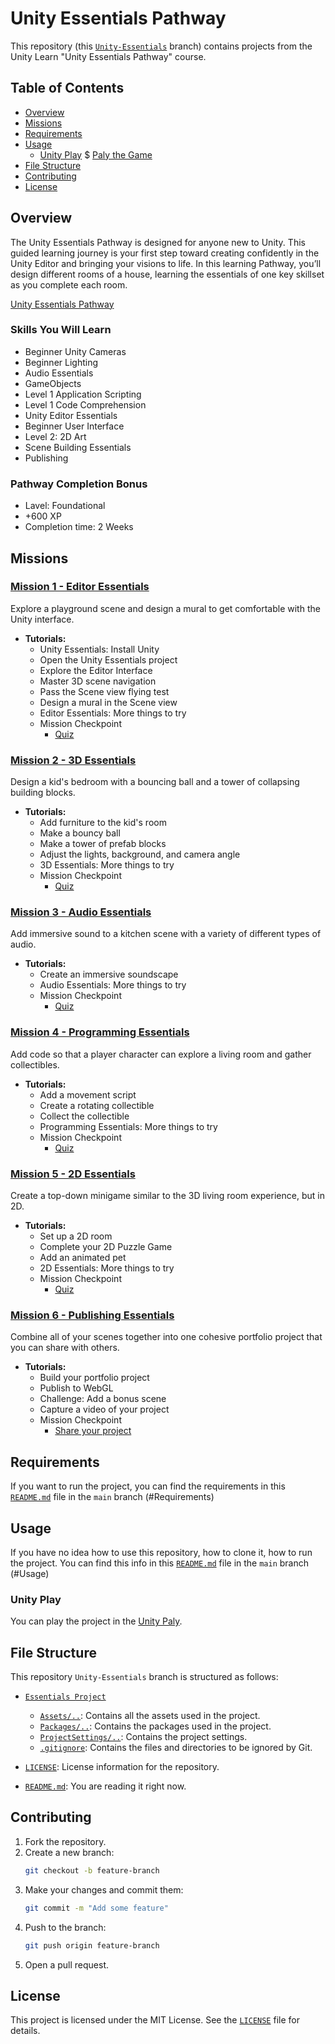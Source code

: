 # Unity Essentials Pathway

This repository (this [`Unity-Essentials`](https://github.com/DanyilT/Unity-babysitter/tree/Unity-Essentials?tab=readme-ov-file) branch) contains projects from the Unity Learn "Unity Essentials Pathway" course.

## Table of Contents

- [Overview](#overview) 
- [Missions](#missions)
- [Requirements](#requirements)
- [Usage](#usage)
    - [Unity Play](#unity-play) $ [Paly the Game](https://play.unity.com/en/games/3cf7e927-d926-4f02-bba3-f32a8dd41fd2/unity-essential-pathway)
- [File Structure](#file-structure)
- [Contributing](#contributing)
- [License](#license)

## Overview

The Unity Essentials Pathway is designed for anyone new to Unity. This guided learning journey is your first step toward creating confidently in the Unity Editor and bringing your visions to life. In this learning Pathway, you’ll design different rooms of a house, learning the essentials of one key skillset as you complete each room.

[Unity Essentials Pathway](https://learn.unity.com/pathway/unity-essentials)

### Skills You Will Learn

- Beginner Unity Cameras
- Beginner Lighting
- Audio Essentials
- GameObjects
- Level 1 Application Scripting
- Level 1 Code Comprehension
- Unity Editor Essentials
- Beginner User Interface
- Level 2: 2D Art
- Scene Building Essentials
- Publishing

### Pathway Completion Bonus

- Lavel: Foundational
- +600 XP
- Completion time: 2 Weeks

## Missions

### [Mission 1 - Editor Essentials](https://learn.unity.com/mission/mission-1-editor-essentials)

Explore a playground scene and design a mural to get comfortable with the Unity interface.

- **Tutorials:**
    - Unity Essentials: Install Unity
    - Open the Unity Essentials project
    - Explore the Editor Interface
    - Master 3D scene navigation
    - Pass the Scene view flying test
    - Design a mural in the Scene view
    - Editor Essentials: More things to try
    - Mission Checkpoint
        - [Quiz](https://learn.unity.com/quiz/ess-mission-1-quiz)

### [Mission 2 - 3D Essentials](https://learn.unity.com/mission/mission-2-3d-essentials)

Design a kid's bedroom with a bouncing ball and a tower of collapsing building blocks.

- **Tutorials:**
    - Add furniture to the kid's room
    - Make a bouncy ball
    - Make a tower of prefab blocks
    - Adjust the lights, background, and camera angle
    - 3D Essentials:  More things to try
    - Mission Checkpoint
        - [Quiz](https://learn.unity.com/quiz/ess-mission-2-quiz)

### [Mission 3 - Audio Essentials](https://learn.unity.com/mission/mission-3-audio-essentials)

Add immersive sound to a kitchen scene with a variety of different types of audio.

- **Tutorials:**
    - Create an immersive soundscape
    - Audio Essentials: More things to try
    - Mission Checkpoint
        - [Quiz](https://learn.unity.com/quiz/ess-mission-3-quiz)

### [Mission 4 - Programming Essentials](https://learn.unity.com/mission/mission-4-programming-essentials)

Add code so that a player character can explore a living room and gather collectibles.

- **Tutorials:**
    - Add a movement script
    - Create a rotating collectible
    - Collect the collectible
    - Programming Essentials: More things to try
    - Mission Checkpoint
        - [Quiz](https://learn.unity.com/quiz/ess-mission-4-quiz)

### [Mission 5 - 2D Essentials](https://learn.unity.com/mission/mission-5-2d-essentials)

Create a top-down minigame similar to the 3D living room experience, but in 2D.

- **Tutorials:**
    - Set up a 2D room
    - Complete your 2D Puzzle Game
    - Add an animated pet
    - 2D Essentials: More things to try
    - Mission Checkpoint
        - [Quiz](https://learn.unity.com/quiz/ess-mission-5-quiz)

### [Mission 6 - Publishing Essentials](https://learn.unity.com/mission/mission-6-publishing-essentials)

Combine all of your scenes together into one cohesive portfolio project that you can share with others.

- **Tutorials:**
    - Build your portfolio project
    - Publish to WebGL
    - Challenge: Add a bonus scene
    - Capture a video of your project
    - Mission Checkpoint
        - [Share your project](https://learn.unity.com/tutorial/share-your-project)

## Requirements

If you want to run the project, you can find the requirements in this [`README.md`](https://github.com/DanyilT/Unity-babysitter/blob/main/README.md#requirements) file in the `main` branch (#Requirements)

## Usage

If you have no idea how to use this repository, how to clone it, how to run the project. You can find this info in this [`README.md`](https://github.com/DanyilT/Unity-babysitter/blob/main/README.md#usage) file in the `main` branch (#Usage)

### Unity Play

You can play the project in the [Unity Paly](https://play.unity.com/en/games/3cf7e927-d926-4f02-bba3-f32a8dd41fd2/unity-essential-pathway).

## File Structure

This repository `Unity-Essentials` branch is structured as follows:

- [`Essentials Project`](Essentials%20Project)
    - [`Assets/..`](Essentials%20Project/Assets): Contains all the assets used in the project.
    - [`Packages/..`](Essentials%20Project/Packages): Contains the packages used in the project.
    - [`ProjectSettings/..`](Essentials%20Project/ProjectSettings): Contains the project settings.
    - [`.gitignore`](Essentials%20Project/.gitignore): Contains the files and directories to be ignored by Git.

- [`LICENSE`](LICENSE): License information for the repository.
- [`README.md`](README.md): You are reading it right now.

## Contributing

1. Fork the repository.
2. Create a new branch:
    ```sh
    git checkout -b feature-branch
    ```
3. Make your changes and commit them:
    ```sh
    git commit -m "Add some feature"
    ```
4. Push to the branch:
    ```sh
    git push origin feature-branch
    ```
5. Open a pull request.

## License

This project is licensed under the MIT License. See the [`LICENSE`](LICENSE) file for details.
